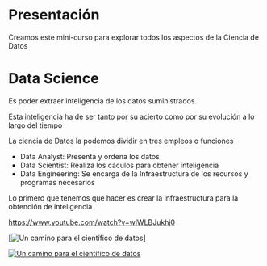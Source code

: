 # Presentación

Creamos este mini-curso para explorar todos los aspectos de la Ciencia de Datos


# Data Science

Es poder extraer inteligencia de los datos suministrados.

Esta inteligencia ha de ser tanto por su acierto como por su evolución a lo largo del tiempo

La ciencia de Datos la podemos dividir en tres empleos o funciones

- Data Analyst: Presenta y ordena los datos
- Data Scientist: Realiza los cáculos para obtener inteligencia
- Data Engineering: Se encarga de la Infraestructura de los recursos y programas necesarios

Lo primero que tenemos que hacer es crear la infraestructura para la obtención de inteligencia

https://www.youtube.com/watch?v=wlWLBJukhj0

[![Un camino para el científico de datos](https://www.youtube.com/watch?v=wlWLBJukhj0)]

[![Un camino para el científico de datos](https://img.youtube.com/vi/wlWLBJukhj0/0.jpg)](https://www.youtube.com/watch?v=wlWLBJukhj0 "Un camino para el científico de datos")

